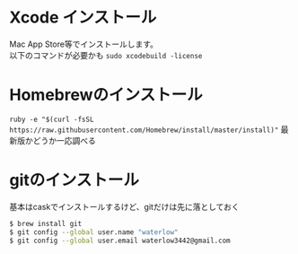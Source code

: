 # Xcode インストール
Mac App Store等でインストールします。  
以下のコマンドが必要かも
`sudo xcodebuild -license`

# Homebrewのインストール
`ruby -e "$(curl -fsSL https://raw.githubusercontent.com/Homebrew/install/master/install)"`
最新版かどうか一応調べる

# gitのインストール
基本はcaskでインストールするけど、gitだけは先に落としておく
```sh
$ brew install git
$ git config --global user.name "waterlow"
$ git config --global user.email waterlow3442@gmail.com
```
